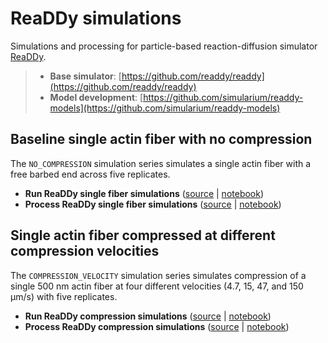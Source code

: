 # ReaDDy simulations

Simulations and processing for particle-based reaction-diffusion simulator [ReaDDy](https://readdy.github.io/).

> - **Base simulator**: [https://github.com/readdy/readdy](https://github.com/readdy/readdy)
> - **Model development**: [https://github.com/simularium/readdy-models](https://github.com/simularium/readdy-models)

## Baseline single actin fiber with no compression

The `NO_COMPRESSION` simulation series simulates a single actin fiber with a free barbed end across five replicates.

- **Run ReaDDy single fiber simulations** ([source](https://github.com/simularium/subcell-pipeline/blob/main/subcell_pipeline/simulation/readdy/_run_readdy_no_compression_batch_simulations.py) | [notebook](https://simularium.github.io/subcell-pipeline/_notebooks/simulation/readdy/_run_readdy_no_compression_batch_simulations.html))
- **Process ReaDDy single fiber simulations** ([source](https://github.com/simularium/subcell-pipeline/blob/main/subcell_pipeline/simulation/readdy/_process_readdy_no_compression_simulations.py) | [notebook](https://simularium.github.io/subcell-pipeline/_notebooks/simulation/readdy/_process_readdy_no_compression_simulations.html))

## Single actin fiber compressed at different compression velocities

The `COMPRESSION_VELOCITY` simulation series simulates compression of a single 500 nm actin fiber at four different velocities (4.7, 15, 47, and 150 μm/s) with five replicates.

- **Run ReaDDy compression simulations** ([source](https://github.com/simularium/subcell-pipeline/blob/main/subcell_pipeline/simulation/readdy/_run_readdy_compression_batch_simulations.py) | [notebook](https://simularium.github.io/subcell-pipeline/_notebooks/simulation/readdy/_run_readdy_compression_batch_simulations.html))
- **Process ReaDDy compression simulations** ([source](https://github.com/simularium/subcell-pipeline/blob/main/subcell_pipeline/simulation/readdy/_process_readdy_compression_simulations.py) | [notebook](https://simularium.github.io/subcell-pipeline/_notebooks/simulation/readdy/_process_readdy_compression_simulations.html))
